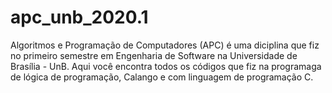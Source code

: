 # apc_unb_2020.1

Algoritmos e Programação de Computadores (APC) é uma diciplina que fiz no primeiro semestre em Engenharia de Software na Universidade de Brasília - UnB. Aqui você encontra todos os códigos que fiz na programaga de lógica de programação, Calango e com linguagem de programação C.

